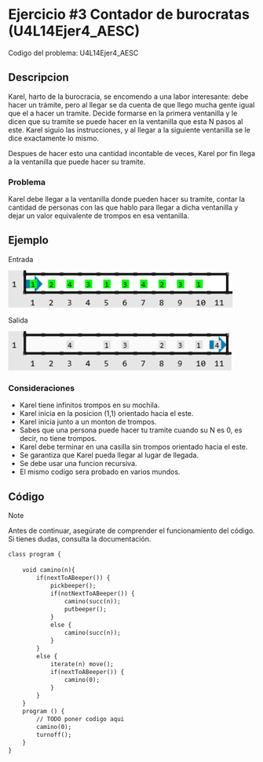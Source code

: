 # Ejercicio #3 Contador de burocratas (U4L14Ejer4_AESC)

Codigo del problema: U4L14Ejer4_AESC

## Descripcion

Karel, harto de la burocracia, se encomendo a una labor interesante: debe hacer un trámite, pero al llegar se da cuenta de que llego mucha gente igual que el a hacer un tramite. Decide formarse en la primera ventanilla y le dicen que su tramite se puede hacer en la ventanilla que esta N pasos al este. Karel siguio las instrucciones, y al llegar a la siguiente ventanilla se le dice exactamente lo mismo.

Despues de hacer esto una cantidad incontable de veces, Karel por fin llega a la ventanilla que puede hacer su tramite.

### Problema

Karel debe llegar a la ventanilla donde pueden hacer su tramite, contar la cantidad de personas con las que hablo para llegar a dicha ventanilla y dejar un valor equivalente de trompos en esa ventanilla.

## Ejemplo

Entrada

![L14Ej3ME.png](L14Ej3ME.png?raw=true)

Salida

![L14Ej3MS.png](L14Ej3MS.png?raw=true)

### Consideraciones

- Karel tiene infinitos trompos en su mochila.
- Karel inicia en la posicion (1,1) orientado hacia el este.
- Karel inicia junto a un monton de trompos.
- Sabes que una persona puede hacer tu tramite cuando su N es 0, es decir, no tiene trompos.
- Karel debe terminar en una casilla sin trompos orientado hacia el este.
- Se garantiza que Karel pueda llegar al lugar de llegada.
- Se debe usar una funcion recursiva.
- El mismo codigo sera probado en varios mundos.

## Código

> [!NOTE]  
> Antes de continuar, asegúrate de comprender el funcionamiento del código.  
> Si tienes dudas, consulta la documentación.

```
class program {

    void camino(n){
        if(nextToABeeper()) {
            pickbeeper();
            if(notNextToABeeper()) {
                camino(succ(n));
                putbeeper();
            }
            else {
                camino(succ(n));
            }
        }
        else {
            iterate(n) move();
            if(nextToABeeper()) {
                camino(0);
            }
        }
    }
    program () {
        // TODO poner codigo aqui
        camino(0);
        turnoff();
    }
}
```
